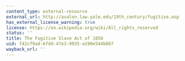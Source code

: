 ```yaml
---
content_type: external-resource
external_url: http://avalon.law.yale.edu/19th_century/fugitive.asp
has_external_license_warning: true
license: https://en.wikipedia.org/wiki/All_rights_reserved
status: ''
title: The Fugitive Slave Act of 1850
uid: f42cf9ad-6fdd-47e3-9935-a190e544b867
wayback_url: ''
---
```

